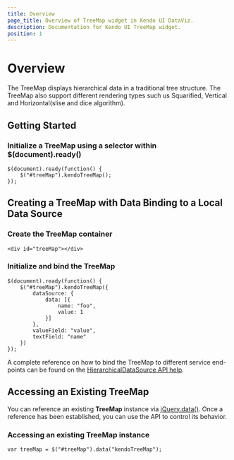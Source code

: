 ```yaml
---
title: Overview
page_title: Overview of TreeMap widget in Kendo UI DataViz.
description: Documentation for Kendo UI TreeMap widget.
position: 1
---
```


# Overview

The TreeMap displays hierarchical data in a traditional tree structure. The TreeMap also support different rendering types such us Squarified, Vertical and Horizontal(slise and dice algorithm).

## Getting Started

### Initialize a TreeMap using a selector within $(document).ready()

    $(document).ready(function() {
        $("#treeMap").kendoTreeMap();
    });

## Creating a TreeMap with Data Binding to a Local Data Source

### Create the TreeMap container

    <div id="treeMap"></div>

### Initialize and bind the TreeMap

    $(document).ready(function() {
        $("#treeMap").kendoTreeMap({
            dataSource: {
                data: [{
                    name: "foo",
                    value: 1
                }]
            },
            valueField: "value",
            textField: "name"
        })
    });

A complete reference on how to bind the TreeMap to different service end-points can be found
on the [HierarchicalDataSource API help](/api/framework/hierarchicaldatasource).

## Accessing an Existing TreeMap

You can reference an existing **TreeMap** instance via
[jQuery.data()](http://api.jquery.com/jQuery.data/). Once a reference has been established, you can
use the API to control its behavior.

### Accessing an existing TreeMap instance

    var treeMap = $("#treeMap").data("kendoTreeMap");
